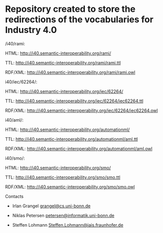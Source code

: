 
Repository created to store the redirections of the vocabularies for Industry 4.0
===================

/i40/rami: 

HTML: http://i40.semantic-interoperability.org/rami/

TTL: http://i40.semantic-interoperability.org/rami/rami.ttl 

RDF/XML: http://i40.semantic-interoperability.org/rami/rami.owl


i40/iec/62264/:

HTML: http://i40.semantic-interoperability.org/iec/62264/

TTL: http://i40.semantic-interoperability.org/iec/62264/iec62264.ttl 

RDF/XML: http://i40.semantic-interoperability.org/iec/62264/iec62264.owl


i40/aml/:

HTML: http://i40.semantic-interoperability.org/automationml/

TTL: http://i40.semantic-interoperability.org/automationml/aml.ttl 

RDF/XML: http://i40.semantic-interoperability.org/automationml/aml.owl


i40/smo/:

HTML: http://i40.semantic-interoperability.org/smo/

TTL: http://i40.semantic-interoperability.org/smo/smo.ttl 

RDF/XML: http://i40.semantic-interoperability.org/smo/smo.owl


Contacts

* Irlan Grangel <grangel@cs.uni-bonn.de>

* Niklas Petersen <petersen@informatik.uni-bonn.de>

* Steffen Lohmann <Steffen.Lohmann@iais.fraunhofer.de>

